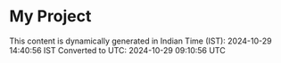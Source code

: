 # My Project

This content is dynamically generated in Indian Time (IST): 2024-10-29 14:40:56 IST
Converted to UTC: 2024-10-29 09:10:56 UTC
